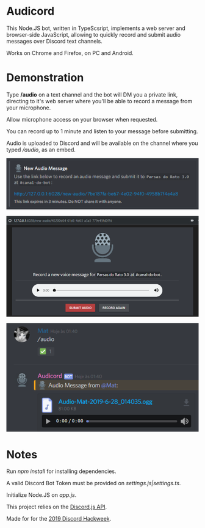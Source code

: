 # Audicord

This Node.JS bot, written in TypeScsript, implements a web server and browser-side JavaScript, allowing to quickly record and submit audio messages over Discord text channels.

Works on Chrome and Firefox, on PC and Android. 

# Demonstration
Type **/audio** on a text channel and the bot will DM you a private link, directing to it's web server where you'll be able to record a message from your microphone.

Allow microphone access on your browser when requested.

You can record up to 1 minute and listen to your message before submitting.

Audio is uploaded to Discord and will be available on the channel where you typed */audio*, as an embed.

![Audicord screenshot](https://github.com/arj-mat/Audicord/blob/master/web/content/static/img-dm.png?raw=true)

![Audicord screenshot](https://github.com/arj-mat/Audicord/blob/master/web/content/static/img-recording.png?raw=true)

![Audicord screenshot](https://raw.githubusercontent.com/arj-mat/Audicord/master/web/content/static/screenshot1.png)

# Notes
Run *npm install* for installing dependencies.

A valid Discord Bot Token must be provided on *settings.js|settings.ts*.

Initialize Node.JS on *app.js*.

This project relies on the [Discord.js API](https://github.com/discordjs/discord.js).

Made for for the [2019 Discord Hackweek](https://blog.discordapp.com/discord-community-hack-week-build-and-create-alongside-us-6b2a7b7bba33).
